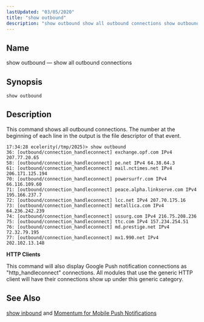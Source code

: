 ```yaml
---
lastUpdated: "03/05/2020"
title: "show outbound"
description: "show outbound show all outbound connections show outbound This command shows all outbound connections The number at the beginning of each line in the output is the file descriptor of that event HTTP Clients This command will also display Google Push notification connections as http handleconnect connections All modules that..."
---
```


<a name="console_commands.show_outbound"></a> 
## Name

show outbound — show all outbound connections

## Synopsis

`show outbound`

<a name="idp11405024"></a> 
## Description

This command shows all outbound connections. The number at the beginning of each line in the output is the file descriptor of that event.

```
17:34:28 ecelerity(/tmp/2025)> show outbound
36: [outbound/connection_handleconnect] exchange.opf.com IPv4 207.77.20.65
58: [outbound/connection_handleconnect] pe.net IPv4 64.38.64.3
61: [outbound/connection_handleconnect] mail.nctimes.net IPv4 206.171.125.194
70: [outbound/connection_handleconnect] powersurfr.com IPv4 66.116.109.60
71: [outbound/connection_handleconnect] peace.alpha.linkserve.com IPv4 195.166.237.7
72: [outbound/connection_handleconnect] lcc.net IPv4 207.70.175.16
73: [outbound/connection_handleconnect] metallica.com IPv4 64.236.242.239
74: [outbound/connection_handleconnect] ussurg.com IPv4 216.75.208.236
75: [outbound/connection_handleconnect] ttc.com IPv4 157.234.254.51
76: [outbound/connection_handleconnect] md.prestige.net IPv4 72.32.79.195
77: [outbound/connection_handleconnect] mx1.990.net IPv4 202.102.13.148
```

**HTTP Clients**

This command will also display Google Push notification connections as "http_handleconnect" connections. All modules that use the generic HTTP client will have their connections show up under this generic category.

<a name="idp11409824"></a> 
## See Also

[show inbound](/momentum/4/console-commands/show-inbound) and [Momentum for Mobile Push Notifications](/momentum/3/3-push)